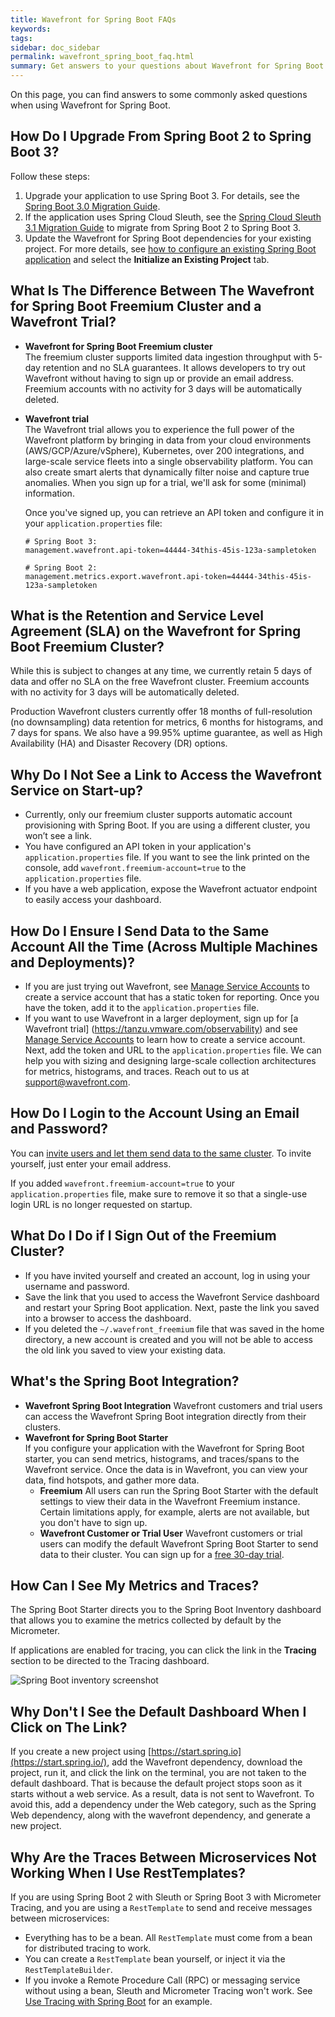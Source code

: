 ```yaml
---
title: Wavefront for Spring Boot FAQs
keywords:
tags:
sidebar: doc_sidebar
permalink: wavefront_spring_boot_faq.html
summary: Get answers to your questions about Wavefront for Spring Boot
---
```


On this page, you can find answers to some commonly asked questions when using Wavefront for Spring Boot.

## How Do I Upgrade From Spring Boot 2 to Spring Boot 3?

Follow these steps:

1. Upgrade your application to use Spring Boot 3. For details, see the [Spring Boot 3.0 Migration Guide](https://github.com/spring-projects/spring-boot/wiki/Spring-Boot-3.0-Migration-Guide).
1. If the application uses Spring Cloud Sleuth, see the [Spring Cloud Sleuth 3.1 Migration Guide](https://github.com/micrometer-metrics/tracing/wiki/Spring-Cloud-Sleuth-3.1-Migration-Guide) to migrate from Spring Boot 2 to Spring Boot 3.
1. Update the Wavefront for Spring Boot dependencies for your existing project. For more details, see [how to configure an existing Spring Boot application](wavefront_springboot3.html#step-1-initialize-and-configure-your-project) and select the **Initialize an Existing Project** tab.

## What Is The Difference Between The Wavefront for Spring Boot Freemium Cluster and a Wavefront Trial?

* **Wavefront for Spring Boot Freemium cluster** <br/>The freemium cluster supports limited data ingestion throughput with 5-day retention and no SLA guarantees. It allows developers to try out Wavefront without having to sign up or provide an email address. Freemium accounts with no activity for 3 days will be automatically deleted.

* **Wavefront trial** <br/>The Wavefront trial allows you to experience the full power of the Wavefront platform by bringing in data from your cloud environments (AWS/GCP/Azure/vSphere), Kubernetes, over 200 integrations, and large-scale service fleets into a single observability platform. You can also create smart alerts that dynamically filter noise and capture true anomalies. When you sign up for a trial, we'll ask for some (minimal) information.

  Once you've signed up, you can retrieve an API token and configure it in your `application.properties` file:
  ```
  # Spring Boot 3:
  management.wavefront.api-token=44444-34this-45is-123a-sampletoken
  
  # Spring Boot 2:
  management.metrics.export.wavefront.api-token=44444-34this-45is-123a-sampletoken
  ```

## What is the Retention and Service Level Agreement (SLA) on the Wavefront for Spring Boot Freemium Cluster?

While this is subject to changes at any time, we currently retain 5 days of data and offer no SLA on the free Wavefront cluster. Freemium accounts with no activity for 3 days will be automatically deleted.

Production Wavefront clusters currently offer 18 months of full-resolution (no downsampling) data retention for metrics, 6 months for histograms, and 7 days for spans. We also have a 99.95% uptime guarantee, as well as High Availability (HA) and Disaster Recovery (DR) options.

## Why Do I Not See a Link to Access the Wavefront Service on Start-up?

* Currently, only our freemium cluster supports automatic account provisioning with Spring Boot. If you are using a different cluster, you won’t see a link.
* You have configured an API token in your application's `application.properties` file. If you want to see the link printed on the console, add `wavefront.freemium-account=true` to the `application.properties` file.
* If you have a web application, expose the Wavefront actuator endpoint to easily access your dashboard.

## How Do I Ensure I Send Data to the Same Account All the Time (Across Multiple Machines and Deployments)?
* If you are just trying out Wavefront, see [Manage Service Accounts](service-accounts.html) to create a service account that has a static token for reporting. Once you have the token, add it to the `application.properties` file.
* If you want to use Wavefront in a larger deployment, sign up for [a Wavefront trial] (https://tanzu.vmware.com/observability) and see [Manage Service Accounts](service-accounts.html) to learn how to create a service account. Next, add the token and URL to the `application.properties` file. We can help you with sizing and designing large-scale collection architectures for metrics, histograms, and traces. Reach out to us at support@wavefront.com.

## How Do I Login to the Account Using an Email and Password?

You can [invite users and let them send data to the same cluster](wavefront_springboot.html#custom-configurations). To invite yourself, just enter your email address.

If you added `wavefront.freemium-account=true` to your `application.properties` file, make sure to remove it so that a single-use login URL is no longer requested on startup.

## What Do I Do if I Sign Out of the Freemium Cluster?

* If you have invited yourself and created an account, log in using your username and password.
* Save the link that you used to access the Wavefront Service dashboard and restart your Spring Boot application. Next, paste the link you saved into a browser to access the dashboard.
* If you deleted the `~/.wavefront_freemium` file that was saved in the home directory, a new account is created and you will not be able to access the old link you saved to view your existing data.

## What's the Spring Boot Integration?

* **Wavefront Spring Boot Integration** Wavefront customers and trial users can access the Wavefront Spring Boot integration directly from their clusters.
* **Wavefront for Spring Boot Starter**<br/> If you configure your application with the Wavefront for Spring Boot starter, you can send metrics, histograms, and traces/spans to the Wavefront service. Once the data is in Wavefront, you can view your data, find hotspots, and gather more data.
  - **Freemium** All users can run the Spring Boot Starter with the default settings to view their data in the Wavefront Freemium instance. Certain limitations apply, for example, alerts are not available, but you don't have to sign up.
  - **Wavefront Customer or Trial User** Wavefront customers or trial users can modify the default Wavefront Spring Boot Starter to send data to their cluster. You can sign up for a [free 30-day trial](https://tanzu.vmware.com/observability).

## How Can I See My Metrics and Traces?

The Spring Boot Starter directs you to the Spring Boot Inventory dashboard that allows you to examine the metrics collected by default by the  Micrometer.

If applications are enabled for tracing, you can click the link in the **Tracing** section to be directed to the Tracing dashboard.

![Spring Boot inventory screenshot](images/springboot_metrics_callout.png)

## Why Don't I See the Default Dashboard When I Click on The Link?
If you create a new project using [https://start.spring.io](https://start.spring.io/), add the Wavefront dependency, download the project, run it, and click the link on the terminal, you are not taken to the default dashboard.
That is because the default project stops soon as it starts without a web service. As a result, data is not sent to Wavefront. To avoid this, add a dependency under the Web category, such as the Spring Web dependency, along with the wavefront dependency, and generate a new project.

## Why Are the Traces Between Microservices Not Working When I Use RestTemplates?

If you are using Spring Boot 2 with Sleuth or Spring Boot 3 with Micrometer Tracing, and you are using a `RestTemplate` to send and receive messages between microservices:
* Everything has to be a bean. All `RestTemplate` must come from a bean for distributed tracing to work.
* You can create a `RestTemplate` bean yourself, or inject it via the `RestTemplateBuilder`.
* If you invoke a Remote Procedure Call (RPC) or messaging service without using a bean, Sleuth and Micrometer Tracing won't work. See [Use Tracing with Spring Boot](tracing_best_practices.html#using-tracing-with-spring-boot) for an example.

<!--

### Why do I get an `Failed to retrieve existing account information` error?

If you have not used your freemium account for sometime, Tanzu Observability by Wavefront deletes the account. Therefore, when you try to run the application and send data to the freemium account that was deleted, your see the following error:

```
Failed to retrieve existing account information from https://wavefront.surf. The error was:

You are not authorized to perform this operation
```

To send data to Tanzu Observability, delete the ~/.wavefront_freemium file, and run the application again to create a new account.

-->
